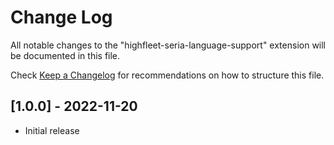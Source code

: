 # Change Log

All notable changes to the "highfleet-seria-language-support" extension will be documented in this file.

Check [Keep a Changelog](http://keepachangelog.com/) for recommendations on how to structure this file.

## [1.0.0] - 2022-11-20

- Initial release
